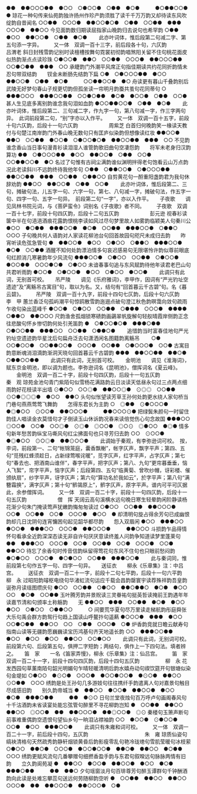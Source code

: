 <!-- { "loadSidebar": true } -->
●●　●●○○○●●　●○○　○●○○●　○●●　●○●　　　●○●●○○●　●
琼花一种句传来仙苑韵独许扬州作珍产韵须胜了读千千万万韵又却待读东风吹绽韵自昔闻名
○○●●　○○○●　●●○○●○●　○●●　○○●●　●●●　○○○●　●●○○
今见面韵数归期读屈指家山晚韵归去说句也希罕韵
○●●　●○○　●●○○●　○●●　●○●
   　　此亦叶词体，惟后段第二句减二字、第五句添一字异。 
　　又一体　双调一百十三字，前后段各十句，六仄韵　　　　　　　　　　　吕渭老
斜日封残雪韵记别时读檀槽按舞句霓裳初彻韵唱煞阳关留不住句桃花面皮似热韵渐点点读珍珠
○●○○●　●●○　○○●●　○○○●　●●○○○●●　○○●○●●　●●●　○○
承睫韵门外潮平风席正句指佳期读共约花同折韵情未忍句带双结韵　　钗金未断肠先结韵下扁
○●　○●○○○●●　●○○　●●○○●　○●●　●○●　　　○○●●○○●　●○
舟读更有暮山千叠韵别后武陵无好梦句春山子规更切韵但孤坐读一帘明月韵蚕共茧句花同蒂句
○　●●●○○○　●●●○○●●　○○●○●●　●○●　●○○●　○●●　○○●
甚人生见底多离别韵谁念我句泪如血韵
●○○●●○○●　○●●　●○●
   　　此亦叶词体，惟后段第二、三句减二字，作九字一句，第八句减一字，作三字两句异。　此词前段第二句，“别”字亦以入作平。 
　　又一体　双调一百十五字，前段十句六仄韵，后段十一句六仄韵　　　　　　周紫芝
白首归何晚韵笑一椽读天教付与句楚江南岸韵门外春山晚无数句只有匡庐似染韵但想像读红妆
●●○○●　●●○　○○●●　●○○●　○●○○●○●　●●○○●●　●●●　○○
不见韵谁念香山当日事句漫青衫读泪湿人谁管韵歌旧曲句空凄怨韵　　将军未老身归汉韵算功
●●　○●○○○●●　●○○　●●○○●　○●●　○○●　　　○○●●○○●　●○
名过了句惟有古祠尘满韵谁似渊明拌得老句饱看云山万点韵况此老读斜川不远韵终待我他年句
○●●　○●●○○●　○●○○○●●　●●○○●●　●●●　○○●●　○●●○○
自剪黄花句一酹重阳盏韵君为我句休辞劝韵
●●○○　●●○○●　○●●　○○●
   　　此亦叶词体，惟后段第二、三句，摊破句法，儿五字一句、六字一句，第七、八句减一字，摊破句法，作五字一句、四字一句、五字一句异。　前段第二句“一字”，亦以入作平。 
　
子夜歌　　调见凤林书院元词，与《菩萨蛮令》词别名《子夜歌》者不同。
　　子夜歌　双调一百十七字，前段十句四仄韵，后段十二句五仄韵　　　　　　彭元逊
视春衫读箧中半在句浥浥酒痕花露韵恨桃李读如风过尽句梦里故人如雾韵临颖美人句秦川公
●○○　●○●●　●●●○○●　●○●　○○●●　●●●○○●　○●●○　○○○
子句晚共何人语韵对人家读花柳池台句回首故园句咫尺未成归去韵　　昨宵听读危弦急管句
●　●●○○●　●○○　○●○○　○●●○　●●●○○●　　　●○●　○○●●
酒醒不知何处韵漂泊情多句哀迟感易句无限堪怜许韵似尊前眼底句红颜消几寒暑韵年少风流句
●●●○○●　○●○○　○○●●　○●○○●　●○○●●　○○○●○●　○●○○
未谙春事句追与东风赋韵待他年读君老巴山句共君听雨韵
●○○●　○●○○●　●○○　○●○○　●○○●
   　　此调只有此词，无别首可校。 
　
吊严陵　　调见《乐府雅词》，李甲作，因词有“严光钓址空遗迹”及“离觞吊古寓目”句，取以为名。又，结句有“回首暮云千古碧”句。名《暮云碧》。
　　吊严陵　双调一百十九字，前段十四句七仄韵，后段十句六仄韵　　　　　　　李　甲
蕙兰香泛句孤屿潮平句惊鸥散雪韵迤逦点破句澄江秋色韵暝霭向敛句疏雨乍收句染出蓝峰千
●○○●　○●○○　○○●●　○●●●　○○○●　●●●●　○●●○　●●○○○
尺韵渔舍孤烟锁寒碛韵画鷁翠帆旋解句轻舣晴霞岸侧韵正念往悲酸句怀乡惨切韵何处引羌笛韵
●　○●○○●○●　●●●○●●　○●○○●●　●●●○○　○○●●　○●●○●
　　追惜韵当时富春佳地句严光钓址空遗迹韵华星沈后句扁舟泛去句潇洒闲名图籍韵离觞吊
　　○●　○○●○○●　○○●●○○●　○○○●　○○●●　○●○○○●　○○●
古寓目韵意断魂消泪滴韵渐洞天晓句回首暮云千古碧韵
●●●　●●○○●●　●●○●　○●●○○●●
   　　此调只有此词，无别首可校。 
　
金明池　　调见《淮海词》，赋东京金明池，即以调为题也。李弥逊词名《昆明池》，僧挥词名《夏云峰》。
　　金明池　双调一百二十字，前段十句四仄韵，后段十一句五仄韵　　　　　　　秦　观
琼苑金池句青门紫陌句似雪杨花满路韵云日淡读天低昼永句过三点两点细雨韵好花枝读半出墙
⊙●○○　○○◎●　●●○○◎●　⊙◎◎　○○●●　⊙○●◎◎◎●　●○○　●●○
头句似怅望读芳草王孙何处韵更水绕人家句桥当门巷句燕燕莺莺飞舞韵　　怎得东君长为主韵
○　◎●●　⊙●○○○●　●◎●○○　⊙○○●　●●○○○●　　　●●○○○⊙●
把绿鬓朱颜句一时留住韵佳人唱读金衣莫惜句才子倒读玉山休诉韵况春来读倍觉伤心句念故国
●●●○○　◎○○●　○○●　○○◎●　⊙◎●　◎○○●　◎○⊙　◎●○○　●◎●
情多句新年愁苦韵纵宝马嘶风句红尘拂面句也只寻芳归去韵
○○　⊙○○●　●◎●○○　⊙○◎●　●●⊙○○●
   　　此调始于秦观，有李弥逊词可校。　按，李词，前段第一、二句“帐锦笼庭，囊香飘榭”，帐字仄声，飘字平声；第四、五句“觅残红蜂须趁日，占新绿莺喉诧暖”，觅字仄声，红字平声，占字仄声；第七句“春去也、把酒南山谁伴”，春字平声，把字仄声；第八、九句“更帘暮垂垂，恼人飞絮”，帘字平声，恼字仄声；后段第四、五句“临黄菊、曾吹纱帽，讶彩楼、催颁纨扇”，纱字平声，讶字仄声；第六句“算功名於我如云”，於字平声；第八句“满簪霜换”，满字仄声；第十句“鹡鴒原上”，鹡字仄声，原字平声。谱内可平可仄据此，余参僧挥词。 
　　又一体　双调一百二十字，前段十一句四仄韵，后段十一句五仄韵　　　　　　僧　挥
天阔云高句溪横水远句晚日寒生轻晕韵闲阶静读杨花渐少句朱门掩读莺声犹嫩韵悔匆匆读过
○●○○　○○●●　●●○○○●　○○●　○○●●　○○●　○○○●　●○○　●
却清明句旋占得余芳句已成幽恨韵却几日沈阴句连宵慵困句起见韶华都尽韵　　怨入双眉闲
●○○　●●●○○　●○○●　●●●○○　○○○●　●●○○○●　　　●●○○○
斗损韵乍品得情怀句看承全近韵深深态读无非自许句厌厌意读终羞人问韵争知道读梦里蓬莱句
●●　●●●○○　○○○●　○○●　○○●●　○○●　○○○●　○○●　●●○○
待忘了余香句时传音信韵纵留得莺花句东风不住句也只眼前愁闷韵
●○●○○　○○○●　●○●○○　○○●●　●●●○○●
   　　此与秦词同，惟前段第七句作五字一句、四字一句异。 
　
送征衣　　柳永《乐章集》注：中吕宫。
　　送征衣　双调一百二十一字，前段十二句七平韵，后段十一句六平韵　　　　　柳　永
过昭阳韵璿枢电绕句华渚虹流句运应千载会昌韵罄寰宇读荐殊祥韵吾皇韵诞弥月读瑶图缵庆句
●○○　○○●●　○●○○　●●○●●○　●○●　●○○　○○　●○●　○○●●
玉叶腾芳韵并景贶读三灵眷祐句挺英哲读掩前王韵遇年年读嘉节清和句颁率土称觞韵　　无
●●○○　●●●　○○●●　●○●　●○○　●○○　○●○○　○●●○○　　　○
间要荒华夏句尽万里读走梯航韵彤庭舜张大乐句禹会群方韵鸳行句趋上国读山呼鳌抃句遥爇
●○○○●　●●●　●○○　○○●○●●　●●○○　○○　○●●　○○○●　○●
炉香韵竞就日瞻云献寿句指南山读等无疆韵愿巍巍读宝历鸿基句齐天地遥长韵
○○　●●●○○●●　●○○　●○○　●○○　●●○○　○○●○○
   　　此调只有此词，无别词可校。　前段第六句、后段第五句，俱押二字短韵；两结句，俱作上一下四句法。填者辨之。 
　
笛　家　　一名《笛家弄慢》，柳永《乐章集》注：仙吕宫。
　　笛　家　双调一百二十一字，前段十四句四仄韵，后段十四句五仄韵　　　　　柳　永
花发西园句草薰南陌句韶光明媚句乍晴轻暖清明后韵水嬉舟动句禊饮筵开句银塘似染句金堤如
○●○○　●⊙○●　○○○●　●○○●○○●　●⊙○●　●●○○　⊙○●●　○○○
绣韵是处王孙句几多游妓句往往携纤手韵遣离人句对嘉景句触目尽成感旧韵　　别久韵帝城当
●　●●○○　●○○●　●●○○●　●○○　●○●　●●●○●●　　　●●　●⊙○
日句兰堂夜烛句百万呼卢句画阁春风句十千沽酒韵未省读宴处能忘弦管句醉里不寻花柳韵岂知
●　○○●●　●●○○　●●○○　◎○○●　●●　●●○○○●　●●◎○○●　◎⊙
秦楼句玉箫声断句前事难重偶韵空遗恨句望仙乡句一晌泪沾襟袖韵
○○　●○○●　⊙●○○●　○○●　●○○　●●●○○●
   　　此调只有朱雍和词可校。 
　　又一体　双调一百二十一字，前后段十四句，五仄韵　　　　　　　　　　　朱　雍
琼质仙姿句缟袂清格句天然疏秀韵静轩烟锁黄昏后韵影瘦零乱句艳冷珑璁句雪肌莹暖句冰枝萦
○●○○　●●○●　○○○●　●○○●○○●　●●○●　●●○○　●○●●　○○○
绣韵更赋风流句几番攀赠句细撚香盈手韵与东君句叙暌远句脉脉两情有旧韵　　立久韵阆苑凝
●　●●○○　●○○●　●●○○●　●○○　●○●　●●●○●●　　　●●　●●○
夕句瑶窗淡月句百琲尊芳句醉玉谭群句千钟酬酒韵向此读是处难忘攀蕊句送远何劳随柳韵空听
●　○○●●　●●○○　●●○○　○○○●　●●　●●○○○●　●●○○○●　○●
